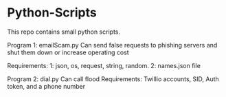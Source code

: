 # Python-Scripts
This repo contains small python scripts.

Program 1: emailScam.py      Can send false requests to phishing servers and shut them down or increase operating cost
 
Requirements: 1: json, os, request, string, random.  2: names.json file




Program 2: dial.py           Can call flood
Requirements: Twillio accounts, SID, Auth token, and a phone number
   
